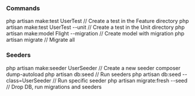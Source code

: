 ### Commands
php artisan make:test UserTest // Create a test in the Feature directory
php artisan make:test UserTest --unit // Create a test in the Unit directory
php artisan make:model Flight --migration // Create model with migration
php artisan migrate // Migrate all

### Seeders
php artisan make:seeder UserSeeder // Create a new seeder
composer dump-autoload
php artisan db:seed // Run seeders
php artisan db:seed --class=UserSeeder // Run specific seeder
php artisan migrate:fresh --seed // Drop DB, run migrations and seeders
